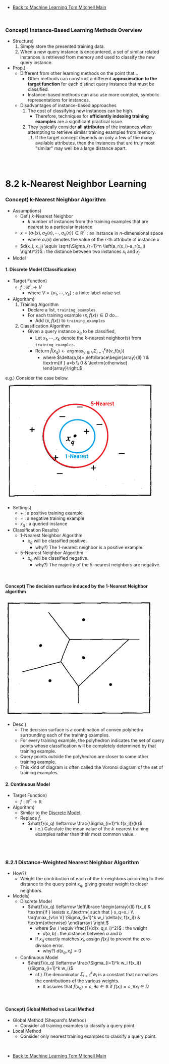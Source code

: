 * [Back to Machine Learning Tom Mitchell Main](../../main.md)

<br>

### Concept) Instance-Based Learning Methods Overview
- Structure)
  1. Simply store the presented training data. 
  2. When a new query instance is encountered, a set of similar related instances is retrieved from memory and used to classify the new query instance.
- Prop.)
  - Different from other learning methods on the point that...
    - Other methods can construct a different **approximation to the target function** for each distinct query instance that must be classified.
    - Instance-based methods can also use more complex, symbolic representations for instances.
  - Disadvantages of instance-based approaches 
    1. The cost of classifying new instances can be high.
       - Therefore, techniques for **efficiently indexing training examples** are a significant practical issue.
    2. They typically consider **all attributes** of the instances when attempting to retrieve similar training examples from memory. 
       1. If the target concept depends on only a few of the many available attributes, then the instances that are truly most "similar" may well be a large distance apart.

<br><br>

# 8.2 k-Nearest Neighbor Learning
### Concept) k-Nearest Neighbor Algorithm
- Assumptions)
  - Def.) $k$-Nearest Neighbor
    - $k$ number of instances from the training examples that are nearest to a particular instance
  - $x = \langle a_1(x), a_2(x), \cdots, a_n(x) \rangle \in \mathbb{R}^n$ : an instance in $n$-dimensional space
    - where $a_r(x)$ denotes the value of the $r$-th attribute of instance $x$
  - $d(x_i, x_j) \equiv \sqrt{\Sigma_{r=1}^n \left(a_r(x_i)-a_r(x_j) \right)^2}$ : the distance between two instances $x_i$ and $x_j$
- Model
#### 1. Discrete Model (Classification)
- Target Function)
   - $f:\mathbb{R}^n\rightarrow V$
     - where $V=\lbrace v_1, \cdots, v_s \rbrace$ : a finite label value set
- Algorithm)
   1. Training Algorithm
      - Declare a list, ```training_examples```.
      - For each training example $\langle x, f(x) \rangle \in D$ do...
        - Add $\langle x, f(x) \rangle$ to ```training_examples```
   2. Classification Algorithm
      - Given a query instance $x_q$ to be classified,
        - Let $x_1, \cdots, x_k$ denote the $k$-nearest neighbor(s) from ```training_examples```.
        - Return $\hat{f}(x_q) \leftarrow \arg\max_{v\in V} \Sigma_{i=1}^k \delta(v, f(x_i))$
          - where $`\delta(a,b)= \left\lbrace\begin{array}{ll} 1 & \textrm{if } a=b \\ 0 & \textrm{otherwise} \end{array}\right.`$


e.g.) Consider the case below.   
![](images/001.png)   

- Settings)
  - $+$ : a positive training example
  - $-$ : a negative training example
  - $x_q$ : a queried instance
- Classification Results)
  - 1-Nearest Neighbor Algorithm
    - $x_q$ will be classified positive.
      - why?) The 1-nearest neighbor is a positive example.
  - 5-Nearest Neighbor Algorithm
    - $x_q$ will be classified negative.
      - why?) The majority of the 5-nearest neighbors are negative.


<br>

#### Concept) The decision surface induced by the 1-Nearest Neighbor algorithm   
![](images/002.png)
- Desc.)
  - The decision surface is a combination of convex polyhedra surrounding each of the training examples. 
  - For every training example, the polyhedron indicates the set of query points whose classification will be completely determined by that training example. 
  - Query points outside the polyhedron are closer to some other training example. 
  - This kind of diagram is often called the Voronoi diagram of the set of training examples.


#### 2. Continuous Model
- Target Function)
   - $f:\mathbb{R}^n\rightarrow \mathbb{R}$
- Algorithm)
  - Similar to the [Discrete Model](#1-discrete-model-classification).
  - Replace $\hat{f}$.
    - $\hat{f}(x_q) \leftarrow \frac{\Sigma_{i=1}^k f(x_i)}{k}$
      - i.e.) Calculate the mean value of the $k$-nearest training examples rather than their most common value.

<br><br>

### 8.2.1 Distance-Weighted Nearest Neighbor Algorithm
- How?)
  - Weight the contribution of each of the $k$-neighbors according to their distance to the query point $x_q$, giving greater weight to closer neighbors.
- Models)
  - Discrete Model
    - $`\hat{f}(x_q) \leftarrow \left\lbrace \begin{array}{ll} f(x_i) & \textrm{if } \exists x_i\textrm{ such that } x_q=x_i \\ \arg\max_{v\in V} \Sigma_{i=1}^k w_i \delta(v, f(x_i)) & \textrm{otherwise} \end{array} \right.`$
      - where $w_i \equiv \frac{1}{d(x_q,x_i)^2}$ : the weight
        - $d(a,b)$ : the distance between $a$ and $b$
      - If $x_q$ exactly matches $x_i$, assign $f(x_i)$ to prevent the zero-division error.
        - why?) $d(x_q,x_i)=0$
  - Continuous Model
    - $\hat{f}(x_q) \leftarrow \frac{\Sigma_{i=1}^k w_i f(x_i)}{\Sigma_{i=1}^k w_i}$
      - cf.) The denominator $\Sigma_{i=1}^k w_i$ is a constant that normalizes the contributions of the various weights.
        - It assures that $\hat{f}(x_q) = c, \exists c \in \mathbb{R} \textrm{ if }f(x_i) = c, \forall x_i \in D$

<br>

#### Concept) Global Method vs Local Method
- Global Method (Shepard's Method)
  - Consider all training examples to classify a query point.
- Local Method
  - Consider only nearest training examples to classify a query point.




<br>

* [Back to Machine Learning Tom Mitchell Main](../../main.md)